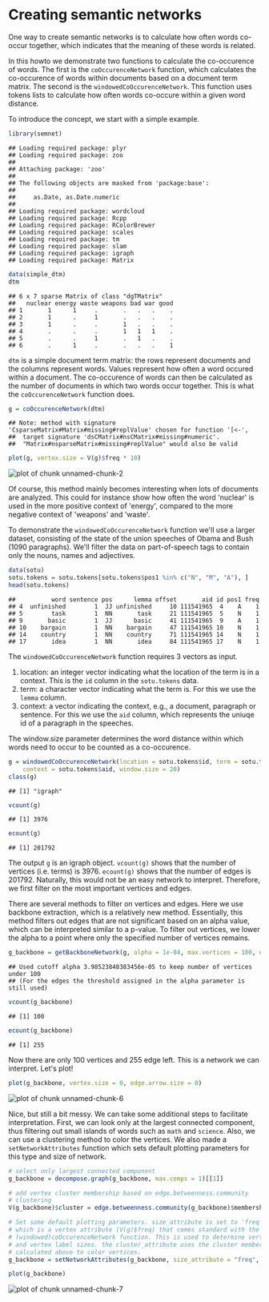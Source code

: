 Creating semantic networks
========================================================

One way to create semantic networks is to calculate how often words co-occur together, which indicates that the meaning of these words is related.

In this howto we demonstrate two functions to calculate the co-occurence of words. The first is the `coOccurenceNetwork` function, which calculates the co-occurence of words within documents based on a document term matrix. The second is the `windowedCoOccurenceNetwork`. This function uses tokens lists to calculate how often words co-occure within a given word distance.

To introduce the concept, we start with a simple example. 


```r
library(semnet)
```

```
## Loading required package: plyr
## Loading required package: zoo
## 
## Attaching package: 'zoo'
## 
## The following objects are masked from 'package:base':
## 
##     as.Date, as.Date.numeric
## 
## Loading required package: wordcloud
## Loading required package: Rcpp
## Loading required package: RColorBrewer
## Loading required package: scales
## Loading required package: tm
## Loading required package: slam
## Loading required package: igraph
## Loading required package: Matrix
```

```r
data(simple_dtm)
dtm
```

```
## 6 x 7 sparse Matrix of class "dgTMatrix"
##   nuclear energy waste weapons bad war good
## 1       1      1     .       .   .   .    .
## 2       1      .     1       .   .   .    .
## 3       1      .     .       1   .   .    .
## 4       .      .     .       1   1   1    .
## 5       .      .     1       .   1   .    .
## 6       .      1     .       .   .   .    1
```


`dtm` is a simple document term matrix: the rows represent documents and the columns represent words. Values represent how often a word occured within a document. The co-occurence of words can then be calculated as the number of documents in which two words occur together. This is what the `coOccurenceNetwork` function does.


```r
g = coOccurenceNetwork(dtm)
```

```
## Note: method with signature 'CsparseMatrix#Matrix#missing#replValue' chosen for function '[<-',
##  target signature 'dsCMatrix#nsCMatrix#missing#numeric'.
##  "Matrix#nsparseMatrix#missing#replValue" would also be valid
```

```r
plot(g, vertex.size = V(g)$freq * 10)
```

![plot of chunk unnamed-chunk-2](figure/unnamed-chunk-2.png) 


Of course, this method mainly becomes interesting when lots of documents are analyzed. This could for instance show how often the word 'nuclear' is used in the more positive context of 'energy', compared to the more negative context of 'weapons' and 'waste'.

To demonstrate the `windowedCoOccurenceNetwork` function we'll use a larger dataset, consisting of the state of the union speeches of Obama and Bush (1090 paragraphs). We'll filter the data on part-of-speech tags to contain only the nouns, names and adjectives.


```r
data(sotu)
sotu.tokens = sotu.tokens[sotu.tokens$pos1 %in% c("N", "M", "A"), ]
head(sotu.tokens)
```

```
##          word sentence pos      lemma offset       aid id pos1 freq
## 4  unfinished        1  JJ unfinished     10 111541965  4    A    1
## 5        task        1  NN       task     21 111541965  5    N    1
## 9       basic        1  JJ      basic     41 111541965  9    A    1
## 10    bargain        1  NN    bargain     47 111541965 10    N    1
## 14    country        1  NN    country     71 111541965 14    N    1
## 17       idea        1  NN       idea     84 111541965 17    N    1
```


The `windowedCoOccurenceNetwork` function requires 3 vectors as input. 
1. location: an integer vector indicating what the location of the term is in a context. This is the `id` column in the `sotu.tokens` data. 
2. term: a character vector indicating what the term is. For this we use the `lemma` column.
3. context: a vector indicating the context, e.g., a document, paragraph or sentence. For this we use the `aid` column, which represents the uniuqe id of a paragraph in the speeches.

The window.size parameter determines the word distance within which words need to occur to be counted as a co-occurence.



```r
g = windowedCoOccurenceNetwork(location = sotu.tokens$id, term = sotu.tokens$lemma, 
    context = sotu.tokens$aid, window.size = 20)
class(g)
```

```
## [1] "igraph"
```

```r
vcount(g)
```

```
## [1] 3976
```

```r
ecount(g)
```

```
## [1] 201792
```


The output `g` is an igraph object. `vcount(g)` shows that the number of vertices (i.e. terms) is 3976. `ecount(g)` shows that the number of edges is 201792. Naturally, this would not be an easy network to interpret. Therefore, we first filter on the most important vertices and edges. 

There are several methods to filter on vertices and edges. Here we use backbone extraction, which is a relatively new method. Essentially, this method filters out edges that are not significant based on an alpha value, which can be interpreted similar to a p-value. To filter out vertices, we lower the alpha to a point where only the specified number of vertices remains.   


```r
g_backbone = getBackboneNetwork(g, alpha = 1e-04, max.vertices = 100, use.original.alpha = T)
```

```
## Used cutoff alpha 3.98523848383456e-05 to keep number of vertices under 100
## (For the edges the threshold assigned in the alpha parameter is still used)
```

```r
vcount(g_backbone)
```

```
## [1] 100
```

```r
ecount(g_backbone)
```

```
## [1] 255
```


Now there are only 100 vertices and 255 edge left. This is a network we can interpret. Let's plot!


```r
plot(g_backbone, vertex.size = 0, edge.arrow.size = 0)
```

![plot of chunk unnamed-chunk-6](figure/unnamed-chunk-6.png) 


Nice, but still a bit messy. We can take some additional steps to facilitate interpretation. First, we can look only at the largest connected component, thus filtering out small islands of words such as `math` and `science`. Also, we can use a clustering method to color the vertices. We also made a `setNetworkAttributes` function which sets default plotting parameters for this type and size of network.


```r
# select only largest connected component
g_backbone = decompose.graph(g_backbone, max.comps = 1)[[1]]

# add vertex cluster membership based on edge.betweenness.community
# clustering
V(g_backbone)$cluster = edge.betweenness.community(g_backbone)$membership

# Set some default plotting parameters. size_attribute is set to 'freq',
# which is a vertex attribute (V(g)$freq) that comes standard with the
# (windowed)coOccurenceNetwork function. This is used to determine vertex
# and vertex label sizes. the cluster_attribute uses the cluster membership
# calculated above to color vertices.
g_backbone = setNetworkAttributes(g_backbone, size_attribute = "freq", cluster_attribute = "cluster")

plot(g_backbone)
```

![plot of chunk unnamed-chunk-7](figure/unnamed-chunk-7.png) 



